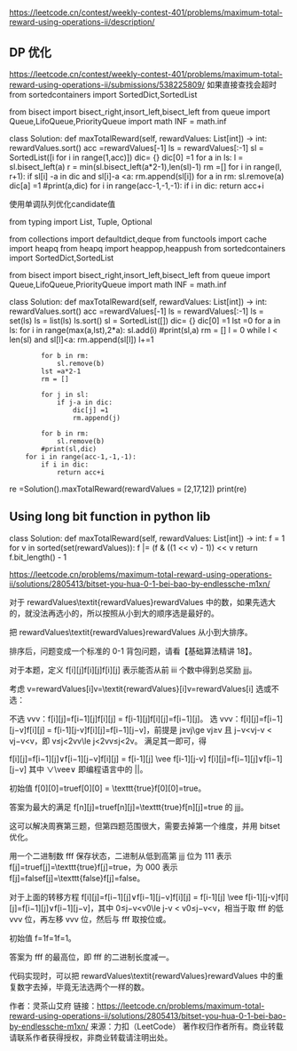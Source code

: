 # 
https://leetcode.cn/contest/weekly-contest-401/problems/maximum-total-reward-using-operations-ii/description/
## DP 优化

https://leetcode.cn/contest/weekly-contest-401/problems/maximum-total-reward-using-operations-ii/submissions/538225809/
如果直接查找会超时 
from sortedcontainers import SortedDict,SortedList

from bisect import bisect_right,insort_left,bisect_left
from queue import Queue,LifoQueue,PriorityQueue
import math
INF  = math.inf

class Solution:
    def maxTotalReward(self, rewardValues: List[int]) -> int:
        rewardValues.sort()
        acc =rewardValues[-1]
        ls = rewardValues[:-1]
        sl = SortedList([i for i in range(1,acc)])
        dic= {}
        dic[0] =1
        for a in ls:
            l = sl.bisect_left(a)
            r = min(sl.bisect_left(a*2-1),len(sl)-1)
            rm =[]
            for i in range(l, r+1):
                if sl[i] -a in dic and sl[i]-a <a:
                    rm.append(sl[i])
            for a in rm:
                sl.remove(a)
                dic[a] =1
            #print(a,dic)
        for i in range(acc-1,-1,-1):
            if i in dic:
                return acc+i


使用单调队列优化candidate值

from typing import List, Tuple, Optional

from collections import defaultdict,deque
from functools import cache
import heapq
from heapq import heappop,heappush 
from sortedcontainers import SortedDict,SortedList

from bisect import bisect_right,insort_left,bisect_left
from queue import Queue,LifoQueue,PriorityQueue
import math
INF  = math.inf

class Solution:
    def maxTotalReward(self, rewardValues: List[int]) -> int:
        rewardValues.sort()
        acc =rewardValues[-1]
        ls = rewardValues[:-1]
        ls = set(ls)
        ls = list(ls)
        ls.sort()
        sl = SortedList([])
        dic= {}
        dic[0] =1
        lst =0
        for a in ls:
            for i in range(max(a,lst),2*a):
                sl.add(i)
            #print(sl,a)
            rm = []
            l = 0
            while l < len(sl) and sl[l]<a:
                rm.append(sl[l])
                l+=1

            for b in rm:
                sl.remove(b)
            lst =a*2-1
            rm = []
            
            for j in sl:
                if j-a in dic:
                    dic[j] =1
                    rm.append(j)
            
            for b in rm:
                sl.remove(b)
            #print(sl,dic)
        for i in range(acc-1,-1,-1):
            if i in dic:
                return acc+i




re =Solution().maxTotalReward(rewardValues =  [2,17,12])
print(re)

## Using long bit function in python lib



class Solution:
    def maxTotalReward(self, rewardValues: List[int]) -> int:
        f = 1
        for v in sorted(set(rewardValues)):
            f |= (f & ((1 << v) - 1)) << v
        return f.bit_length() - 1


        
https://leetcode.cn/problems/maximum-total-reward-using-operations-ii/solutions/2805413/bitset-you-hua-0-1-bei-bao-by-endlessche-m1xn/

对于 rewardValues\textit{rewardValues}rewardValues 中的数，如果先选大的，就没法再选小的，所以按照从小到大的顺序选是最好的。

把 rewardValues\textit{rewardValues}rewardValues 从小到大排序。

排序后，问题变成一个标准的 0-1 背包问题，请看【基础算法精讲 18】。

对于本题，定义 f[i][j]f[i][j]f[i][j] 表示能否从前 iii 个数中得到总奖励 jjj。

考虑 v=rewardValues[i]v=\textit{rewardValues}[i]v=rewardValues[i] 选或不选：

不选 vvv：f[i][j]=f[i−1][j]f[i][j] = f[i-1][j]f[i][j]=f[i−1][j]。
选 vvv：f[i][j]=f[i−1][j−v]f[i][j] = f[i-1][j-v]f[i][j]=f[i−1][j−v]，前提是 j≥vj\ge vj≥v 且 j−v<vj-v < vj−v<v，即 v≤j<2vv\le j<2vv≤j<2v。
满足其一即可，得

f[i][j]=f[i−1][j]∨f[i−1][j−v]f[i][j] = f[i-1][j] \vee f[i-1][j-v]
f[i][j]=f[i−1][j]∨f[i−1][j−v]
其中 ∨\vee∨ 即编程语言中的 ||。

初始值 f[0][0]=truef[0][0] = \texttt{true}f[0][0]=true。

答案为最大的满足 f[n][j]=truef[n][j]=\texttt{true}f[n][j]=true 的 jjj。

这可以解决周赛第三题，但第四题范围很大，需要去掉第一个维度，并用 bitset 优化。

用一个二进制数 fff 保存状态，二进制从低到高第 jjj 位为 111 表示 f[j]=truef[j]=\texttt{true}f[j]=true，为 000 表示 f[j]=falsef[j]=\texttt{false}f[j]=false。

对于上面的转移方程 f[i][j]=f[i−1][j]∨f[i−1][j−v]f[i][j] = f[i-1][j] \vee f[i-1][j-v]f[i][j]=f[i−1][j]∨f[i−1][j−v]，其中 0≤j−v<v0\le j-v < v0≤j−v<v，相当于取 fff 的低 vvv 位，再左移 vvv 位，然后与 fff 取按位或。

初始值 f=1f=1f=1。

答案为 fff 的最高位，即 fff 的二进制长度减一。

代码实现时，可以把 rewardValues\textit{rewardValues}rewardValues 中的重复数字去掉，毕竟无法选两个一样的数。

作者：灵茶山艾府
链接：https://leetcode.cn/problems/maximum-total-reward-using-operations-ii/solutions/2805413/bitset-you-hua-0-1-bei-bao-by-endlessche-m1xn/
来源：力扣（LeetCode）
著作权归作者所有。商业转载请联系作者获得授权，非商业转载请注明出处。